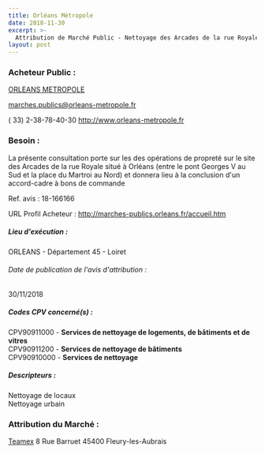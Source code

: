 ```yaml
---
title: Orléans Métropole
date: 2018-11-30
excerpt: >-
  Attribution de Marché Public - Nettoyage des Arcades de la rue Royale à Orléans
layout: post
---
```


### Acheteur Public : 
<a href="/acheteur-33/siren-244500468"> ORLEANS METROPOLE</a><br/>



marches.publics@orleans-metropole.fr

( 33) 2-38-78-40-30
http://www.orleans-metropole.fr
### Besoin :

La présente consultation porte sur les des opérations de propreté sur le site des Arcades de la rue Royale situé à Orléans (entre le pont Georges V au Sud et la place du Martroi au Nord) et donnera lieu à la conclusion d'un accord-cadre à bons de commande

Ref. avis : 18-166166

URL Profil Acheteur : http://marches-publics.orleans.fr/accueil.htm

##### Lieu d'exécution :

ORLEANS - Département 45 - Loiret

###### Date de publication de l'avis d'attribution : 
30/11/2018

##### Codes CPV concerné(s) :
CPV90911000 - **Services de nettoyage de logements, de bâtiments et de vitres** <br/>
CPV90911200 - **Services de nettoyage de bâtiments** <br/>
CPV90910000 - **Services de nettoyage** <br/>

##### Descripteurs :
Nettoyage de locaux <br/>
Nettoyage urbain <br/>

### Attribution du Marché :
<a href="/entreprise-267/siren-534897293"> Teamex</a>    8 Rue Barruet 45400 Fleury-les-Aubrais <br/>
